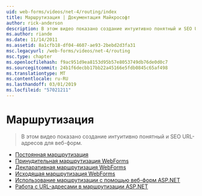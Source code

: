 ```yaml
---
uid: web-forms/videos/net-4/routing/index
title: Маршрутизация | Документация Майкрософт
author: rick-anderson
description: В этом видео показано создание интуитивно понятный и SEO URL-адресов для веб-форм.
ms.author: riande
ms.date: 11/14/2011
ms.assetid: 8a1cfb18-df04-4607-ae93-2bebd2d3fa31
msc.legacyurl: /web-forms/videos/net-4/routing
msc.type: chapter
ms.openlocfilehash: f9ac951d9ea8153d95b57e8053749db76de0d0c7
ms.sourcegitcommit: 24b1f6decbb17bb22a45166e5fdb0845c65af498
ms.translationtype: MT
ms.contentlocale: ru-RU
ms.lasthandoff: 03/01/2019
ms.locfileid: "57021211"
---
```

<a name="routing"></a>Маршрутизация
====================
> В этом видео показано создание интуитивно понятный и SEO URL-адресов для веб-форм.


- [Постоянная маршрутизация](aspnet-4-quick-hit-permanent-redirect.md)
- [Принудительная маршрутизация WebForms](aspnet-4-quick-hit-imperative-webforms-routing.md)
- [Декларативная маршрутизация WebForms](aspnet-4-quick-hit-declarative-webforms-routing.md)
- [Исходящая маршрутизация WebForms](aspnet-4-quick-hit-outbound-webforms-routing.md)
- [Использование маршрутизации с помощью веб-форм ASP.NET](how-do-i-use-routing-with-aspnet-web-forms.md)
- [Работа с URL-адресами в маршрутизации ASP.NET](how-do-i-work-with-urls-in-aspnet-routing.md)

